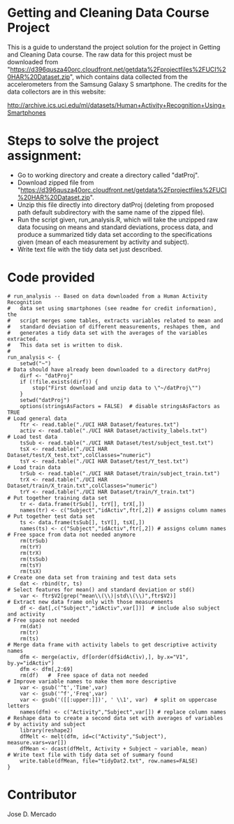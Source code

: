 Getting and Cleaning Data Course Project
=====================

This is a guide to understand the project solution for the project in Getting and Cleaning Data course. The raw data for this project must be downloaded from "https://d396qusza40orc.cloudfront.net/getdata%2Fprojectfiles%2FUCI%20HAR%20Dataset.zip", which contains data collected from the accelerometers from the Samsung Galaxy S smartphone. The credits for the data collectors are in this website:

http://archive.ics.uci.edu/ml/datasets/Human+Activity+Recognition+Using+Smartphones 

Steps to solve the project assignment:
=====================

* Go to working directory and create a directory called "datProj".
* Download zipped file from "https://d396qusza40orc.cloudfront.net/getdata%2Fprojectfiles%2FUCI%20HAR%20Dataset.zip".
* Unzip this file directly into directory datProj (deleting from proposed path default subdirectory with the same name of the zipped file).
* Run the script given, run_analysis.R, which will take the unzipped raw data focusing on means and standard deviations, process data, and produce a summarized tidy data set according to the specifications given (mean of each measurement by activity and subject).
* Write text file with the tidy data set just described.

Code provided
=====================

```
# run_analysis -- Based on data downloaded from a Human Activity Recognition 
#   data set using smartphones (see readme for credit information), the 
#   script merges some tables, extracts variables related to mean and
#   standard deviation of different measurements, reshapes them, and 
#   generates a tidy data set with the averages of the variables extracted. 
#   This data set is written to disk.
#
run_analysis <- {
    setwd("~")
# Data should have already been downloaded to a directory datProj
    dirf <- "datProj"
    if (!file.exists(dirf)) {
        stop("First download and unzip data to \"~/datProj\"")
    }
    setwd("datProj")
    options(stringsAsFactors = FALSE)  # disable stringsAsFactors as TRUE
# Load general data
    ftr <- read.table("./UCI HAR Dataset/features.txt")
    activ <- read.table("./UCI HAR Dataset/activity_labels.txt")
# Load test data
    tsSub <- read.table("./UCI HAR Dataset/test/subject_test.txt")
    tsX <- read.table("./UCI HAR Dataset/test/X_test.txt",colClasses="numeric")
    tsY <- read.table("./UCI HAR Dataset/test/Y_test.txt")
# Load train data
    trSub <- read.table("./UCI HAR Dataset/train/subject_train.txt")
    trX <- read.table("./UCI HAR Dataset/train/X_train.txt",colClasses="numeric")
    trY <- read.table("./UCI HAR Dataset/train/Y_train.txt")
# Put together training data set
    tr <- data.frame(trSub[], trY[], trX[,])
    names(tr) <- c("Subject","idActiv",ftr[,2]) # assigns column names
# Put together test data set
    ts <- data.frame(tsSub[], tsY[], tsX[,])
    names(ts) <- c("Subject","idActiv",ftr[,2]) # assigns column names
# Free space from data not needed anymore
    rm(trSub)
    rm(trY)
    rm(trX)
    rm(tsSub)
    rm(tsY)
    rm(tsX)
# Create one data set from training and test data sets
    dat <- rbind(tr, ts)
# Select features for mean() and standard deviation or std()
    var <- ftr$V2[grep("mean\\(\\)|std\\(\\)",ftr$V2)]
# Extract new data frame only with those measurements
    df <- dat[,c("Subject","idActiv",var[])]  # include also subject and activity
# Free space not needed
    rm(dat)
    rm(tr)
    rm(ts)
# Merge data frame with activity labels to get descriptive activity names
    dfm <- merge(activ, df[order(df$idActiv),], by.x="V1", by.y="idActiv")
    dfm <- dfm[,2:69]
    rm(df)   #  Free space of data not needed
# Improve variable names to make them more descriptive
    var <- gsub('^t','Time',var)
    var <- gsub('^f','Freq',var)
    var <- gsub('([[:upper:]])', ' \\1', var)  # split on uppercase letters
    names(dfm) <- c("Activity","Subject",var[]) # replace column names
# Reshape data to create a second data set with averages of variables
# by activity and subject
    library(reshape2)
    dfMelt <- melt(dfm, id=c("Activity","Subject"), measure.vars=var[])
    dfMean <- dcast(dfMelt, Activity + Subject ~ variable, mean)
# Write text file with tidy data set of summary found
    write.table(dfMean, file="tidyDat2.txt", row.names=FALSE)
}
```

Contributor
=====================
Jose D. Mercado
